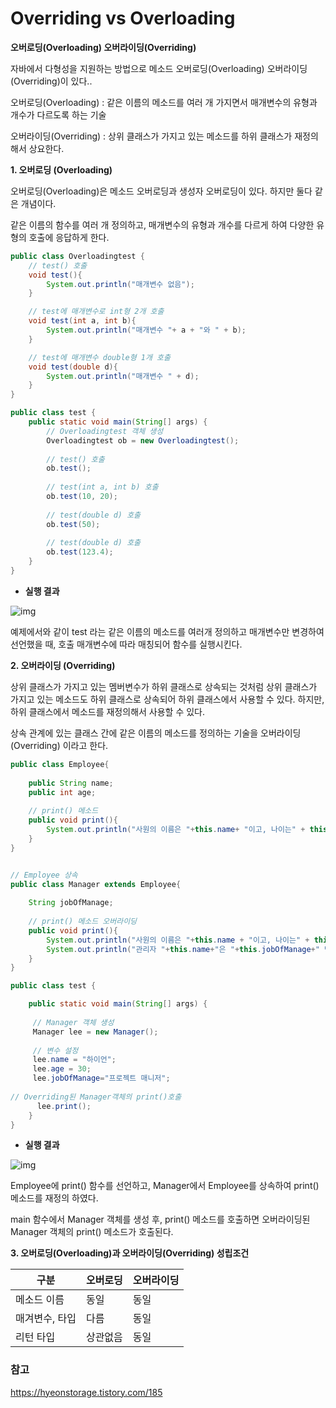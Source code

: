 # Overriding vs Overloading

**오버로딩(Overloading) 오버라이딩(Overriding)**

자바에서 다형성을 지원하는 방법으로 메소드 오버로딩(Overloading) 오버라이딩(Overriding)이 있다.. 

오버로딩(Overloading) : 같은 이름의 메소드를 여러 개 가지면서 매개변수의 유형과 개수가 다르도록 하는 기술

오버라이딩(Overriding) : 상위 클래스가 가지고 있는 메소드를 하위 클래스가 재정의 해서 상요한다.



**1. 오버로딩 (Overloading)**

오버로딩(Overloading)은 메소드 오버로딩과 생성자 오버로딩이 있다. 하지만 둘다 같은 개념이다.

같은 이름의 함수를 여러 개 정의하고, 매개변수의 유형과 개수를 다르게 하여 다양한 유형의 호출에 응답하게 한다.

```java
public class Overloadingtest {
	// test() 호출
    void test(){
        System.out.println("매개변수 없음");
    }

    // test에 매개변수로 int형 2개 호출
    void test(int a, int b){
        System.out.println("매개변수 "+ a + "와 " + b);
    }

    // test에 매개변수 double형 1개 호출
    void test(double d){
        System.out.println("매개변수 " + d);
    }
}
```
```java
public class test {
    public static void main(String[] args) {       
        // Overloadingtest 객체 생성
        Overloadingtest ob = new Overloadingtest();
       
        // test() 호출
        ob.test();
       
        // test(int a, int b) 호출
        ob.test(10, 20);
       
        // test(double d) 호출
        ob.test(50);
       
        // test(double d) 호출
        ob.test(123.4);
    }
}
```

* **실행 결과**



![img](https://t1.daumcdn.net/cfile/tistory/2778454952A3F6B127)



예제에서와 같이 test 라는 같은 이름의 메소드를 여러개 정의하고 매개변수만 변경하여 선언했을 때, 호출 매개변수에 따라 매칭되어 함수를 실행시킨다.



**2. 오버라이딩 (Overriding)**

상위 클래스가 가지고 있는 멤버변수가 하위 클래스로 상속되는 것처럼 상위 클래스가 가지고 있는 메소드도 하위 클래스로 상속되어 하위 클래스에서 사용할 수 있다. 하지만, 하위 클래스에서 메소드를 재정의해서 사용할 수 있다.

상속 관계에 있는 클래스 간에 같은 이름의 메소드를 정의하는 기술을 오버라이딩(Overriding) 이라고 한다.

```java
public class Employee{
   
    public String name;
    public int age;
   
    // print() 메소드
    public void print(){
        System.out.println("사원의 이름은 "+this.name+ "이고, 나이는" + this.age+"입니다.");
    }   
}


// Employee 상속
public class Manager extends Employee{
   
    String jobOfManage;
   
    // print() 메소드 오버라이딩
    public void print(){
        System.out.println("사원의 이름은 "+this.name + "이고, 나이는" + this.age + "입니다.");
        System.out.println("관리자 "+this.name+"은 "+this.jobOfManage+" 담당입니다.");
    }
}
```
```java
public class test {

    public static void main(String[] args) {
        
     // Manager 객체 생성
     Manager lee = new Manager();
     
     // 변수 설정   
     lee.name = "하이언";
     lee.age = 30;
     lee.jobOfManage="프로젝트 매니저";
        
// Overriding된 Manager객체의 print()호출
      lee.print();
    }
}
```


* **실행 결과**



![img](https://t1.daumcdn.net/cfile/tistory/26320A4952A4049B22)



Employee에 print() 함수를 선언하고, Manager에서 Employee를 상속하여 print() 메소드를 재정의 하였다.

main 함수에서 Manager 객체를 생성 후, print() 메소드를 호출하면 오버라이딩된 Manager 객체의 print() 메소드가 호출된다.



**3. 오버로딩(Overloading)과 오버라이딩(Overriding) 성립조건**

| 구분           | 오버로딩 | 오버라이딩 |
| -------------- | -------- | ---------- |
| 메소드 이름    | 동일     | 동일       |
| 매겨변수, 타입 | 다름     | 동일       |
| 리턴 타입      | 상관없음 | 동일       |





### 참고

https://hyeonstorage.tistory.com/185

```

```